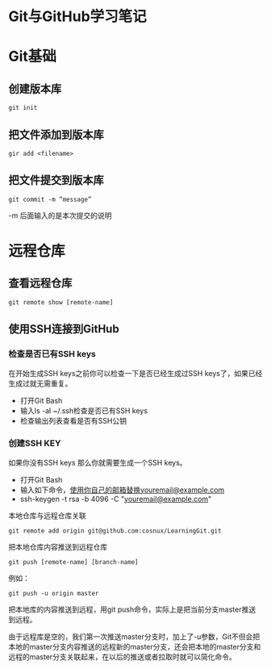 # Git与GitHub学习笔记
# Git基础
## 创建版本库

    git init

## 把文件添加到版本库

    gir add <filename>

## 把文件提交到版本库

    git commit -m “message”
-m 后面输入的是本次提交的说明

# 远程仓库

## 查看远程仓库
    git remote show [remote-name]
## 使用SSH连接到GitHub

### 检查是否已有SSH keys
在开始生成SSH keys之前你可以检查一下是否已经生成过SSH keys了，如果已经生成过就无需重复。
* 打开Git Bash
* 输入ls -al ~/.ssh检查是否已有SSH keys
* 检查输出列表查看是否有SSH公钥

### 创建SSH KEY
如果你没有SSH keys 那么你就需要生成一个SSH keys。
* 打开Git Bash
* 输入如下命令，使用你自己的邮箱替换youremail@example.com
* 
    ssh-keygen -t rsa -b 4096 -C "youremail@example.com"

本地仓库与远程仓库关联

    git remote add origin git@github.com:cosnux/LearningGit.git

把本地仓库内容推送到远程仓库
    
    git push [remote-name] [branch-name]

例如：

    git push -u origin master

把本地库的内容推送到远程，用git push命令，实际上是把当前分支master推送到远程。

由于远程库是空的，我们第一次推送master分支时，加上了-u参数，Git不但会把本地的master分支内容推送的远程新的master分支，还会把本地的master分支和远程的master分支关联起来，在以后的推送或者拉取时就可以简化命令。

